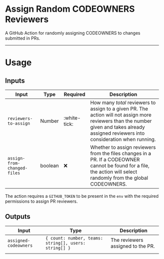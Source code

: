 # Assign Random CODEOWNERS Reviewers

A GitHub Action for randomly assigning CODEOWNERS to changes submitted in PRs.

---

# Usage

## Inputs

| Input                       | Type    | Required     | Description                                                                                                                                                                               |
| --------------------------- | ------- | ------------ | ----------------------------------------------------------------------------------------------------------------------------------------------------------------------------------------- |
| `reviewers-to-assign`       | Number  | :white-tick: | How many _total_ reviewers to assign to a given PR. The action will not assign more reviewers than the number given and takes already assigned reviewers into consideration when running. |
| `assign-from-changed-files` | boolean | :x:          | Whether to assign reviewers from the files changes in a PR. If a CODEOWNER cannot be found for a file, the action will select randomly from the global CODEOWNERS.                        |

The action requires a `GITHUB_TOKEN` to be present in the `env` with the required permissions to assign PR reviewers.

## Outputs

| Input                 | Type                                                  | Description                       |
| --------------------- | ----------------------------------------------------- | --------------------------------- |
| `assigned-codeowners` | `{ count: number, teams: string[], users: string[] }` | The reviewers assigned to the PR. |
|                       |                                                       |                                   |
